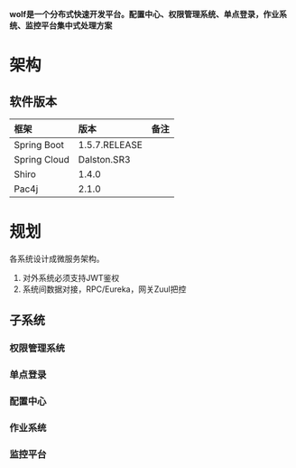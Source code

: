 **wolf是一个分布式快速开发平台。配置中心、权限管理系统、单点登录，作业系统、监控平台集中式处理方案**

# 架构


## 软件版本

|框架|版本|备注|
|:---|:---|:---|
|Spring Boot|1.5.7.RELEASE|
|Spring Cloud|Dalston.SR3|
|Shiro|1.4.0|
|Pac4j|2.1.0|


# 规划


各系统设计成微服务架构。

1. 对外系统必须支持JWT鉴权
2. 系统间数据对接，RPC/Eureka，网关Zuul把控

## 子系统

### 权限管理系统

### 单点登录

### 配置中心

### 作业系统

### 监控平台
